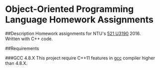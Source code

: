 
Object-Oriented Programming Language Homework Assignments
==========

##Description
Homework assignments for NTU's [521 U3190](https://goo.gl/3g9ZPd) 2016.  
Written with C++ code.

##Requirements

###GCC 4.8.X
This project require C++11 features in [gcc](https://gcc.gnu.org/) compiler higher than 4.8.X.  
